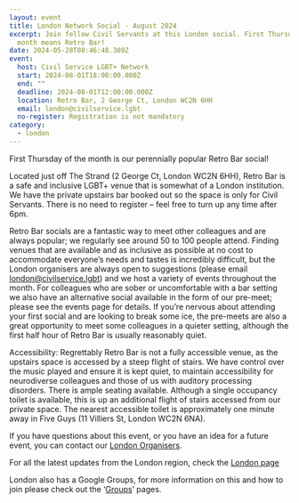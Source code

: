 ```yaml
---
layout: event
title: London Network Social - August 2024
excerpt: Join fellow Civil Servants at this London social. First Thursday of the
  month means Retro Bar!
date: 2024-05-28T08:46:48.309Z
event:
  host: Civil Service LGBT+ Network
  start: 2024-08-01T18:00:00.000Z
  end: ""
  deadline: 2024-08-01T12:00:00.000Z
  location: Retro Bar, 2 George Ct, London WC2N 6HH
  email: london@civilservice.lgbt
  no-register: Registration is not mandatory
category:
  - london
---
```

First Thursday of the month is our perennially popular Retro Bar social!

Located just off The Strand (2 George Ct, London WC2N 6HH), Retro Bar is a safe and inclusive LGBT+ venue that is somewhat of a London institution. We have the private upstairs bar booked out so the space is only for Civil Servants. There is no need to register – feel free to turn up any time after 6pm.

Retro Bar socials are a fantastic way to meet other colleagues and are always popular; we regularly see around 50 to 100 people attend. Finding venues that are available and as inclusive as possible at no cost to accommodate everyone’s needs and tastes is incredibly difficult, but the London organisers are always open to suggestions (please email [london@civilservice.lgbt](mailto:london@civilservice.lgbt)) and we host a variety of events throughout the month. For colleagues who are sober or uncomfortable with a bar setting we also have an alternative social available in the form of our pre-meet; please see the events page for details. If you’re nervous about attending your first social and are looking to break some ice, the pre-meets are also a great opportunity to meet some colleagues in a quieter setting, although the first half hour of Retro Bar is usually reasonably quiet.

Accessibility: Regrettably Retro Bar is not a fully accessible venue, as the upstairs space is accessed by a steep flight of stairs. We have control over the music played and ensure it is kept quiet, to maintain accessibility for neurodiverse colleagues and those of us with auditory processing disorders. There is ample seating available. Although a single occupancy toilet is available, this is up an additional flight of stairs accessed from our private space. The nearest accessible toilet is approximately one minute away in Five Guys (11 Villiers St, London WC2N 6NA).

If you have questions about this event, or you have an idea for a future event, you can contact our [London Organisers](mailto:%20london@civilservice.lgbt).

For all the latest updates from the London region, check the [London page](https://eur03.safelinks.protection.outlook.com/?url=https%3A%2F%2Fwww.civilservice.lgbt%2Ftopic%2Flondon&data=05%7C02%7Cross.starkie%40hmrc.gov.uk%7C1ac4c701aa0142d0a79c08dc7a431999%7Cac52f73cfd1a4a9a8e7a4a248f3139e1%7C0%7C0%7C638519676584831989%7CUnknown%7CTWFpbGZsb3d8eyJWIjoiMC4wLjAwMDAiLCJQIjoiV2luMzIiLCJBTiI6Ik1haWwiLCJXVCI6Mn0%3D%7C60000%7C%7C%7C&sdata=X7LSE34eu8fOfh0szeGlXluy8Ou68IhGQA%2FJfcrblEk%3D&reserved=0)

London also has a Google Groups, for more information on this and how to join please check out the ‘[Groups](https://eur03.safelinks.protection.outlook.com/?url=https%3A%2F%2Fwww.civilservice.lgbt%2Fgroups%2F&data=05%7C02%7Cross.starkie%40hmrc.gov.uk%7C1ac4c701aa0142d0a79c08dc7a431999%7Cac52f73cfd1a4a9a8e7a4a248f3139e1%7C0%7C0%7C638519676584844825%7CUnknown%7CTWFpbGZsb3d8eyJWIjoiMC4wLjAwMDAiLCJQIjoiV2luMzIiLCJBTiI6Ik1haWwiLCJXVCI6Mn0%3D%7C60000%7C%7C%7C&sdata=twKSKUNKp%2BZR7rZHHUhTNRCq%2FDkWg%2BB4h4zZ3EqDr9A%3D&reserved=0)’ pages.